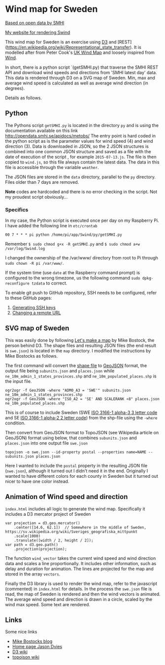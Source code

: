 # Wind map for Sweden

[Based on open data by SMHI](http://opendata.smhi.se/) 

[My website for rendering Swind](http://www.viltstigen.se/Swind/index.html)

This wind map for Sweden is an exercise using [D3](http://d3js.org) and [REST] (https://en.wikipedia.org/wiki/Representational_state_transfer).
It is modelled after from Peter Cook's [UK Wind Map](http://prcweb.co.uk/lab/ukwind/) and loosely inspired from [Wind](http://hint.fm/wind/).

In short, there is a python script `(getSMHI.py) that traverse the SMHI REST API and download wind speeds and directions from 'SMHI latest day' data.
This data is rendered through D3 on a SVG map of Sweden. Min, max and average wind speed is calculated as well as average wind direction (in degrees).

Details as follows.

## Python
The Pythons script `getSMHI.py` is located in the directory `py` and is using the documentation available on this 
link http://opendata.smhi.se/apidocs/metobs/
The entry point is hard coded in the python script as is the parameter values for wind speed (4) and wind direction (3).
Data is downloaded in JSON, so the 2 JSON structures is combined into one common JSON structure and saved as a file with 
the date of execution of the script
, for example `2015-07-13.js`. 
The file is then copied to `wind.js`, so this file always contain the latest data. The data in this file is accessible
through the variable `weather`.

The JSON files are stored in the `data` directory, parallel to the `py` directory. Files older than 7 days are removed.

**Note** codes are hardcoded and there is no error checking in the script. Not my proudest script obviously...

### Specifics
In my case, the Python script is executed once per day on my Raspberry Pi. I have added the following line in `etc/crontab`
    
    00 7 * * * pi python /home/pi/app/Swind/py/getSMHI.py

Remember `$ sudo chmod g+x -R getSMHI.py` and `$ sudo chmod a+w /var/log/Swind.log`

I changed the ownership of the /var/www/ directory from root to Pi through `sudo chown -R pi /var/www/`.

If the system time (use `date` at the Raspberry command prompt) is configured to the wrong timezone, us the following 
command `sudo dpkg-reconfigure tzdata` to correct.

To enable git push to GitHub repository, SSH needs to be configured, refer to these GitHub pages:

1. [Generating SSH keys](https://help.github.com/articles/generating-ssh-keys/)
2. [Changing a remote URL](https://help.github.com/articles/changing-a-remote-s-url/)

## SVG map of Sweden
This was easily done by following [Let's make a map](http://bost.ocks.org/mike/map/) by Mike Bostock, the person behind D3.
The shape files and resulting JSON files (the end result is `swe.json`) is located in the `map` directory.
I modified the instructions by Mike Bostocks as follows. 

The first command will convert the [shape file](https://en.wikipedia.org/wiki/Shapefile) 
to [GeoJSON](http://geojson.org/) format, the output file being `subunits.json` and `places.json` while 
`ne_10m_admin_1_states_provinces.shp` and `ne_10m_populated_places.shp` is the input file.

    ogr2ogr -f GeoJSON -where "ADM0_A3 = 'SWE'" subunits.json ne_10m_admin_1_states_provinces.shp
    ogr2ogr -f GeoJSON -where "ISO_A2 = 'SE' AND SCALERANK <8" places.json ne_10m_populated_places.shp

This is of course to include Sweden 
(SWE [ISO 3166-1 alpha-3 3 letter code](https://en.wikipedia.org/wiki/ISO_3166-1_alpha-3) and 
SE [ISO 3166-1 alpha-2 2 letter code](https://en.wikipedia.org/wiki/ISO_3166-1_alpha-2)) 
from the shp-file using the `-where` condition.

Then convert from GeoJSON format to TopoJSON (see Wikipedia article on GeoJSON) format using below, 
that combines `subunits.json` and `places.json` into one output file `swe.json`

    topojson -o swe.json --id-property postal --properties name=NAME -- subunits.json places.json

Here I wanted to include the `postal` property in the resulting JSON file (`swe.json`), although it turned out I didn't 
need it in the end. Originally I wanted to have different colors for each county in Sweden but it turned out nicer
to have one color instead.

## Animation of Wind speed and direction
`ìndex.html` includes all logic to generate the wind map. 
Specifically it includes a D3 mercator project of Sweden

    var projection = d3.geo.mercator()
        .center([14.6, 62.1])  // Somewhere in the middle of Sweden, https://sv.wikipedia.org/wiki/Sveriges_geografiska_mittpunkt
        .scale(1000)
        .translate([width / 2, height / 2]);
    var path = d3.geo.path()
        .projection(projection);

The function `wind_vector` takes the current wind speed and wind direction data and scales a line proportionally. 
It includes other information, such as delay and duration for animation. 
The lines are projected for the map and stored in the array `vectors`.

Finally the D3 library is used to render the wind map, refer to the javascript (commented) in `index.html` for details.
In the process the `swe.json` file is read, the map of Sweden is rendered and then the wind vectors is animated.
The average wind speed and direction is drawn in a circle, scaled by the wind max speed.
Some text are rendered.

## Links

Some nice links

* [Mike Bostocks blog](http://bost.ocks.org/mike/)
* [Home page Jason Dvies](https://www.jasondavies.com/)
* [D3 wiki](https://github.com/mbostock/d3/wiki/Tutorials)
* [topojson wiki](https://github.com/mbostock/topojson/wiki)

